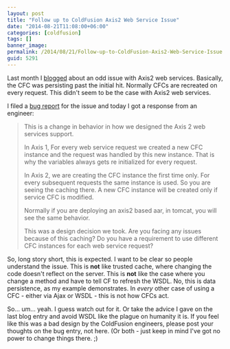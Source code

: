 ```yaml
---
layout: post
title: "Follow up to ColdFusion Axis2 Web Service Issue"
date: "2014-08-21T11:08:00+06:00"
categories: [coldfusion]
tags: []
banner_image: 
permalink: /2014/08/21/Follow-up-to-ColdFusion-Axis2-Web-Service-Issue
guid: 5291
---
```


<p>
Last month I <a href="http://www.raymondcamden.com/2014/7/10/Unexpected-behavior-with-Axis2-web-services-in-ColdFusion">blogged</a> about an odd issue with Axis2 web services. Basically, the CFC was persisting past the initial hit. Normally CFCs are recreated on every request. This didn't seem to be the case with Axis2 web services.
</p>
<!--more-->
<p>
I filed a <a href="https://bugbase.adobe.com/index.cfm?event=bug&id=3787631">bug report</a> for the issue and today I got a response from an engineer:
</p>

<blockquote>
This is a change in behavior in how we designed the Axis 2 web services support.
<p/>
In Axis 1, For every web service request we created a new CFC instance and the request was handled by this new instance. That is why the variables always gets re initialized for every request.
<p/>
In Axis 2, we are creating the CFC instance the first time only. For every subsequent requests the same instance is used. So you are seeing the caching there. A new CFC instance will be created only if service CFC is modified.
<p/>
Normally if you are deploying an axis2 based aar, in tomcat, you will see the same behavior.
<p/>
This was a design decision we took. Are you facing any issues because of this caching? Do you have a requirement to use different CFC instances for each web service request? 
</blockquote>

<p>
So, long story short, this is expected. I want to be clear so people understand the issue. This is <strong>not</strong> like trusted cache, where changing the code doesn't reflect on the server. This is <strong>not</strong> like the case where you change a method and have to tell CF to refresh the WSDL. No, this is data persistence, as my example demonstrates. In <i>every</i> other case of using a CFC - either via Ajax or WSDL - this is not how CFCs act. 
</p>

<p>
So... um... yeah. I guess watch out for it. Or take the advice I gave on the last blog entry and avoid WSDL like the plague on humanity it is. If you feel like this was a bad design by the ColdFusion engineers, please post your thoughts on the bug entry, not here. (Or both - just keep in mind I've got no power to change things there. ;)
</p>